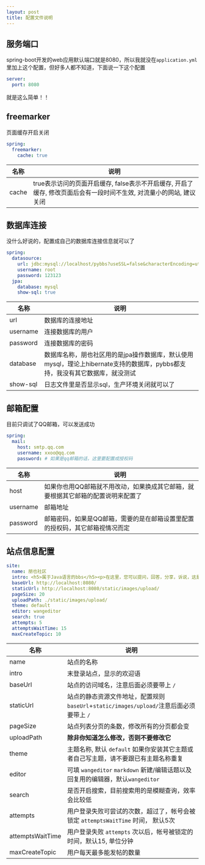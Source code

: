 ```yaml
---
layout: post
title: 配置文件说明
---
```


## 服务端口

spring-boot开发的web应用默认端口就是8080，所以我就没在`application.yml`里加上这个配置，但好多人都不知道，下面说一下这个配置

```yml
server:
  port: 8080
```

就是这么简单！！

## freemarker

页面缓存开启关闭

```yml
spring:
  freemarker:
    cache: true 
```

| 名称 | 说明 |
| --- | --- |
| cache | true表示访问的页面开启缓存, false表示不开启缓存, 开启了缓存, 修改页面后会有一段时间不生效, 对流量小的网站, 建议关闭 |

## 数据库连接

没什么好说的，配置成自己的数据库连接信息就可以了

```yml
spring:
  datasource:
    url: jdbc:mysql://localhost/pybbs?useSSL=false&characterEncoding=utf8
    username: root
    password: 123123
  jpa:
    database: mysql
    show-sql: true
```

| 名称 | 说明 |
| --- | --- |
| url | 数据库的连接地址 |
| username | 连接数据库的用户 |
| password | 连接数据库的密码 |
| database | 数据库名称，朋也社区用的是jpa操作数据库，默认使用mysql，理论上hibernate支持的数据库，pybbs都支持，我没有其它数据库，就没测试 |
| show-sql | 日志文件里是否显示sql，生产环境关闭就可以了 |

## 邮箱配置

目前只调试了QQ邮箱，可以发送成功

```yml
spring:
  mail:
    host: smtp.qq.com
    username: xxoo@qq.com
    password: # 如果是qq邮箱的话，这里要配置成授权码
```

| 名称 | 说明 |
| --- | --- |
| host | 如果你也用QQ邮箱就不用改动，如果换成其它邮箱，就要根据其它邮箱的配置说明来配置了 |
| username | 邮箱地址 |
| password | 邮箱密码，如果是QQ邮箱，需要的是在邮箱设置里配置的授权码，其它邮箱视情况而定 |

## 站点信息配置

```yml
site:
  name: 朋也社区
  intro: <h5>属于Java语言的bbs</h5><p>在这里，您可以提问，回答，分享，诉说，这是个属于Java程序员的社区，欢迎您的加入！</p>
  baseUrl: http://localhost:8080/
  staticUrl: http://localhost:8080/static/images/upload/
  pageSize: 20
  uploadPath: ./static/images/upload/
  theme: default
  editor: wangeditor
  search: true
  attempts: 5
  attemptsWaitTime: 15
  maxCreateTopic: 10
```

| 名称 | 说明 |
| --- | --- |
| name | 站点的名称 |
| intro | 末登录站点，显示的欢迎语 |
| baseUrl | 站点的访问域名，注意后面必须要带上 `/` |
| staticUrl | 站点的静态资源文件地址，配置规则 `baseUrl`+`static/images/upload/`注意后面必须要带上 `/` |
| pageSize | 站点列表分页的条数，修改所有的分页都会变 |
| uploadPath | **除非你知道怎么修改，否则不要修改它** |
| theme | 主题名称, 默认 `default` 如果你安装其它主题或者自己写主题，请不要跟已有主题名称重复 |
| editor | 可填 `wangeditor` `markdown` 新建/编辑话题以及回复用的编辑器，默认`wangeditor` |
| search | 是否开启搜索，目前搜索用的是模糊查询，效率会比较低 |
| attempts | 用户登录失败可尝试的次数，超过了，帐号会被锁定 `attemptsWaitTime` 时间， 默认5次 |
| attemptsWaitTime | 用户登录失败 `attempts` 次以后，帐号被锁定的时间，默认15, 单位分钟|
| maxCreateTopic | 用户每天最多能发帖的数量 |

